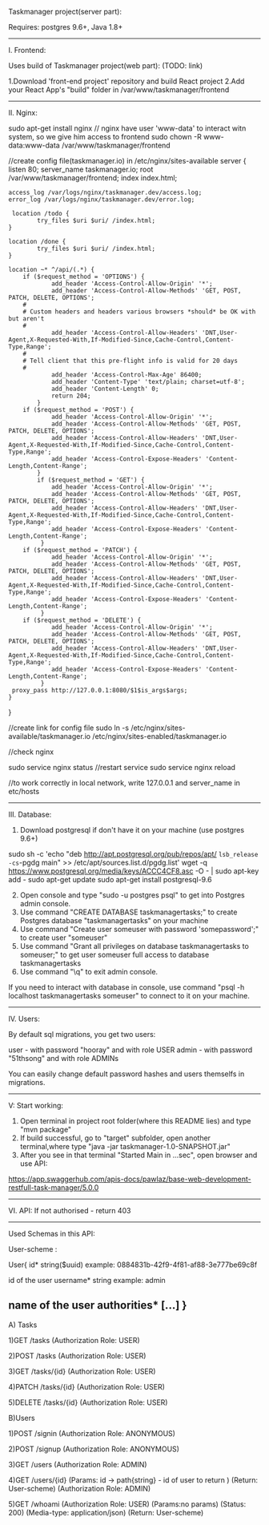 Taskmanager project(server part):

Requires: postgres 9.6+, Java 1.8+


--------------------
I. Frontend:

Uses build of Taskmanager project(web part): (TODO: link) 

1.Download 'front-end project' repository and build React project
2.Add your React App's "build" folder in /var/www/taskmanager/frontend

--------------------
II. Nginx:

sudo apt-get install nginx
// nginx have user 'www-data' to interact witn system, so we give him access to frontend
sudo chown -R www-data:www-data /var/www/taskmanager/frontend

//create config file(taskmanager.io) in /etc/nginx/sites-available
server {
	listen 80;
	server_name taskmanager.io;
	root /var/www/taskmanager/frontend;
	index index.html;

	access_log /var/logs/nginx/taskmanager.dev/access.log;
	error_log /var/logs/nginx/taskmanager.dev/error.log;

	 location /todo {
    		try_files $uri $uri/ /index.html;
  	}

 	location /done {
    		try_files $uri $uri/ /index.html;
  	}

	location ~* ^/api/(.*) {
		if ($request_method = 'OPTIONS') {
        		add_header 'Access-Control-Allow-Origin' '*';
        		add_header 'Access-Control-Allow-Methods' 'GET, POST, PATCH, DELETE, OPTIONS';
        #
        # Custom headers and headers various browsers *should* be OK with but aren't
        #
        		add_header 'Access-Control-Allow-Headers' 'DNT,User-Agent,X-Requested-With,If-Modified-Since,Cache-Control,Content-Type,Range';
        #
        # Tell client that this pre-flight info is valid for 20 days
        #
        		add_header 'Access-Control-Max-Age' 86400;
        		add_header 'Content-Type' 'text/plain; charset=utf-8';
        		add_header 'Content-Length' 0;
        		return 204;
     		}
 		if ($request_method = 'POST') {
        		add_header 'Access-Control-Allow-Origin' '*';
        		add_header 'Access-Control-Allow-Methods' 'GET, POST, PATCH, DELETE, OPTIONS';
        		add_header 'Access-Control-Allow-Headers' 'DNT,User-Agent,X-Requested-With,If-Modified-Since,Cache-Control,Content-Type,Range';
        		add_header 'Access-Control-Expose-Headers' 'Content-Length,Content-Range';
     		}
     		if ($request_method = 'GET') {
        		add_header 'Access-Control-Allow-Origin' '*';
        		add_header 'Access-Control-Allow-Methods' 'GET, POST, PATCH, DELETE, OPTIONS';
        		add_header 'Access-Control-Allow-Headers' 'DNT,User-Agent,X-Requested-With,If-Modified-Since,Cache-Control,Content-Type,Range';
        		add_header 'Access-Control-Expose-Headers' 'Content-Length,Content-Range';
    		 }
		if ($request_method = 'PATCH') {
        		add_header 'Access-Control-Allow-Origin' '*';
        		add_header 'Access-Control-Allow-Methods' 'GET, POST, PATCH, DELETE, OPTIONS';
        		add_header 'Access-Control-Allow-Headers' 'DNT,User-Agent,X-Requested-With,If-Modified-Since,Cache-Control,Content-Type,Range';
        		add_header 'Access-Control-Expose-Headers' 'Content-Length,Content-Range';
    		 }
		if ($request_method = 'DELETE') {
        		add_header 'Access-Control-Allow-Origin' '*';
        		add_header 'Access-Control-Allow-Methods' 'GET, POST, PATCH, DELETE, OPTIONS';
        		add_header 'Access-Control-Allow-Headers' 'DNT,User-Agent,X-Requested-With,If-Modified-Since,Cache-Control,Content-Type,Range';
        		add_header 'Access-Control-Expose-Headers' 'Content-Length,Content-Range';
    		 }
	 proxy_pass http://127.0.0.1:8080/$1$is_args$args;
	}
}

//create link for config file
sudo ln -s /etc/nginx/sites-available/taskmanager.io /etc/nginx/sites-enabled/taskmanager.io


//check nginx

sudo service nginx status
//restart service
sudo service nginx reload

//to work correctly in local network, write 127.0.0.1 and server_name in etc/hosts


--------------------
III. Database:
1. Download postgresql if don't have it on your machine (use postgres 9.6+)

sudo sh -c 'echo "deb http://apt.postgresql.org/pub/repos/apt/ `lsb_release -cs`-pgdg main" >> /etc/apt/sources.list.d/pgdg.list'
wget -q https://www.postgresql.org/media/keys/ACCC4CF8.asc -O - | sudo apt-key add -
sudo apt-get update
sudo apt-get install postgresql-9.6


2. Open console and type "sudo -u postgres psql" to get into Postgres admin console.
3. Use command "CREATE DATABASE taskmanagertasks;" to create Postgres database "taskmanagertasks" on your machine
4. Use command "Create user someuser with password 'somepassword';" to create user "someuser" 
5. Use command "Grant all privileges on database taskmanagertasks to someuser;" 
   to get user someuser full access to database taskmanagertasks
6. Use command "\q" to exit admin console.

If you need to interact with database in console, 
use command "psql -h localhost taskmanagertasks someuser" to connect to it on your machine.

--------------------
IV. Users:

By default sql migrations, you get two users:

user - with password "hooray" and with role USER
admin - with password "51thsong" and with role ADMINs

You can easily change default password hashes and users themselfs in migrations.

--------------------
V: Start working:

1. Open terminal in project root folder(where this README lies) and type "mvn package"
2. If build successful, go to "target" subfolder, open another terminal,where type "java -jar taskmanager-1.0-SNAPSHOT.jar"
3. After you see in that terminal "Started Main in ...sec", open browser and use API:
 
https://app.swaggerhub.com/apis-docs/pawlaz/base-web-development-restfull-task-manager/5.0.0

--------------------
VI. API:
If not authorised - return 403

-------
Used Schemas in this API:

User-scheme :

User{
id*	string($uuid)
example: 0884831b-42f9-4f81-af88-3e777be69c8f

id of the user
username*	string
example: admin

name of the user
authorities*	[...]
}
-------

A) Tasks

1)GET /tasks 
(Authorization Role: USER)


2)POST /tasks 
(Authorization Role: USER)

3)GET /tasks/{id} 
(Authorization Role: USER)

4)PATCH /tasks/{id} 
(Authorization Role: USER)

5)DELETE /tasks/{id}
(Authorization Role: USER)

B)Users

1)POST /signin 
(Authorization Role: ANONYMOUS)

2)POST /signup 
(Authorization Role: ANONYMOUS)

3)GET /users 
(Authorization Role: ADMIN)

4)GET /users/{id} 
(Params: 
id -> path{string} - id of user to return
)
(Return: User-scheme)
(Authorization Role: ADMIN)

5)GET /whoami 
(Authorization Role: USER)
(Params:no params)
(Status: 200)
(Media-type: application/json)
(Return: User-scheme)
 

